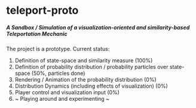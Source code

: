 # teleport-proto
##### A Sandbox / Simulation of a visualization-oriented and similarity-based Teleportation Mechanic

The project is a prototype. Current status:
  1. Definition of state-space and similarity measure (100%)
  2. Definition of probability distribution / probability particles over state-space (50%, particles done)
  3. Rendering / Animation of the probability distribution (0%)
  4. Distribution Dynamics (including effects of visualization) (0%)
  5. Player control and visualization input (0%)
  6. ~ Playing around and experimenting ~
